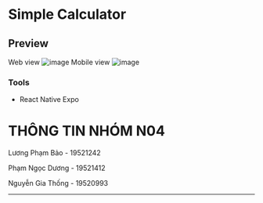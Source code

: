 # Simple Calculator

## Preview
Web view
![image](https://user-images.githubusercontent.com/13845731/198951048-855226b8-689d-402c-81f1-a02e7f429f0c.png)
Mobile view
![image](https://user-images.githubusercontent.com/13845731/198951184-64f6cc6a-1137-4018-ac79-7fde0a5742cb.png)

### Tools
- React Native Expo


# THÔNG TIN NHÓM N04

Lương Phạm Bảo - 19521242

Phạm Ngọc Dương - 19521412

Nguyễn Gia Thống - 19520993

-----


<!-- # Hướng dẫn cài đặt

## Tải code về máy

- Dùng git clone

  - B1: Tạo một thư mục (vd : CS526)
  - B2: Mở terminal và cd đến thư mục vừa tạo
  - B3: chạy lệnh sau:
    > git clone https://github.com/pnd280/super-duper-simple-calculator.git


## Chạy expo với docker

- B1: Bật terminal
- B2: Chạy lệnh sau:

  - `node` là tên image
  - `calculator` là tên container
  - `(dd*)` là đường dẫn thư mục chứa project của bạn

```powershell
docker run -u node -it --rm --name calculator -p 19000-19010:19000-19010 -v (dd\*):/current -w /current node:16-slim bash
```

- B3: cd vào thư mục Calculator
- B4: Chạy lệnh:

```powershell
npm install
```

- B5: Chạy lệnh:

```powershell
npm start
```
### Want to run this project?
At the root folder run:
```
expo start
```
- B6: Tải app expo go trên điện thoại
- B7: Mở app expo go trên điện thoại
- B8: Tại mục Enter URL manually nhập:

  - Với ip là ip địa chỉ ip của máy tính
    > exp://ip:19000

- B9: Connect và sử dụng ứng dụng -->
